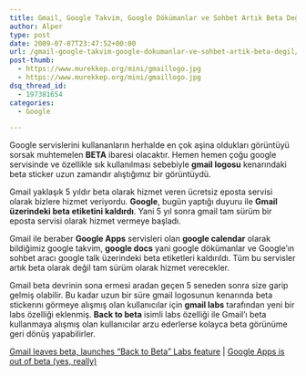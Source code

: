 ```yaml
---
title: Gmail, Google Takvim, Google Dökümanlar ve Sohbet Artık Beta Değil
author: Alper
type: post
date: 2009-07-07T23:47:52+00:00
url: /gmail-google-takvim-google-dokumanlar-ve-sohbet-artik-beta-degil/
post-thumb:
  - https://www.murekkep.org/mini/gmaillogo.jpg
  - https://www.murekkep.org/mini/gmaillogo.jpg
dsq_thread_id:
  - 197381654
categories:
  - Google

---
```

Google servislerini kullananların herhalde en çok aşina oldukları görüntüyü sorsak muhtemelen **BETA** ibaresi olacaktır. Hemen hemen çoğu google servisinde ve özellikle sık kullanılması sebebiyle **gmail logosu** kenarındaki beta sticker uzun zamandır alıştığımız bir görüntüydü. 

Gmail yaklaşık 5 yıldır beta olarak hizmet veren ücretsiz eposta servisi olarak bizlere hizmet veriyordu. **Google**, bugün yaptığı duyuru ile **Gmail üzerindeki beta etiketini kaldırdı**. Yani 5 yıl sonra gmail tam sürüm bir eposta servisi olarak hizmet vermeye başladı. 

Gmail ile beraber **Google Apps** servisleri olan **google calendar** olarak bildiğimiz google takvim, **google docs** yani google dökümanlar ve Google&#8217;ın sohbet aracı google talk üzerindeki beta etiketleri kaldırıldı. Tüm bu servisler artık beta olarak değil tam sürüm olarak hizmet verecekler. 

Gmail beta devrinin sona ermesi aradan geçen 5 seneden sonra size garip gelmiş olabilir. Bu kadar uzun bir süre gmail logosunun kenarında beta stickerını görmeye alışmış olan kullanıcılar için **gmail labs** tarafından yeni bir labs özelliği eklenmiş. **Back to beta** isimli labs özelliği ile Gmail&#8217;ı beta kullanmaya alışmış olan kullanıcılar arzu ederlerse kolayca beta görünüme geri dönüş yapabilirler. 

[Gmail leaves beta, launches &#8220;Back to Beta&#8221; Labs feature][1] | [Google Apps is out of beta (yes, really)][2]

 [1]: http://gmailblog.blogspot.com/2009/07/gmail-leaves-beta-launches-back-to-beta.html
 [2]: http://googleblog.blogspot.com/2009/07/google-apps-is-out-of-beta-yes-really.html